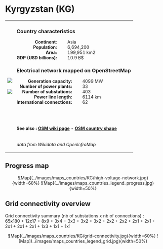 # Kyrgyzstan (KG)

<table width="90%">
<tr>
<td>
<img src="http://commons.wikimedia.org/wiki/Special:FilePath/Flag%20of%20Kyrgyzstan.svg" width="250">
<br><br>
<img src="http://commons.wikimedia.org/wiki/Special:FilePath/Kyrgyzstan%20on%20the%20globe%20%28Eurasia%20centered%29.svg" width="250"></td>
<td>
<h3>Country characteristics</h3>
<div style="display: inline-block;text-align:right;margin-right:30px;font-weight: bold;">
Continent:<br>Population:<br>Area:<br>GDP (USD billions):
</div>
<div style="display: inline-block;">
Asia<br>6,694,200<br>199,951 km2<br>10.9 B$
</div>
<h3>Electrical network mapped on OpenStreetMap</h3>
<div style="display: inline-block;text-align:right;margin-right:30px;font-weight: bold;">Generation capacity:<br>
Number of power plants:<br>
Number of substations:<br>
Power line length:<br>
International connections:<br>
</div>
<div style="display: inline-block;">4099 MW<br>
33<br>
403<br>
6114 km<br>
62<br>
</div>

<br><br><h4>See also :
<a href="https://wiki.openstreetmap.org/wiki/Power_networks/Kyrgyzstan" target="_blank">OSM wiki page</a> -
<a href="https://openstreetmap.org/relation/178009" target="_blank">OSM country shape</a>
</h4>

<br><i>data from Wikidata and OpenInfraMap</i>
</td>
</tr>
</table>


## Progress map

<center>
![Map](../images/maps_countries/KG/high-voltage-network.jpg){width=60%}
![Map](../images/maps_countries_legend_progress.jpg){width=50%}
</center>



## Grid connectivity overview

Grid connectivity summary (nb of substations x nb of connections) :<br>65x180 + 12x17 + 8x9 + 3x4 + 3x3 + 3x2 + 3x2 + 2x2 + 2x2 + 2x1 + 2x1 + 2x1 + 2x1 + 2x1 + 1x3 + 1x1 + 1x1

<center>
![Map](../images/maps_countries/KG/grid-connectivity.jpg){width=60%}
![Map](../images/maps_countries_legend_grid.jpg){width=50%}
</center>

